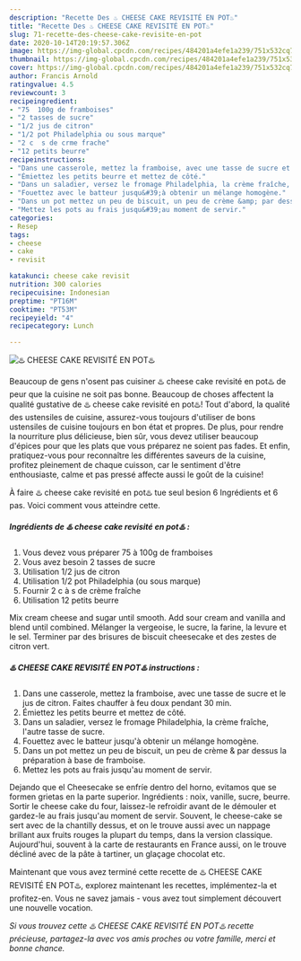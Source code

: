 ```yaml
---
description: "Recette Des ♨️ CHEESE CAKE REVISITÉ EN POT♨️"
title: "Recette Des ♨️ CHEESE CAKE REVISITÉ EN POT♨️"
slug: 71-recette-des-cheese-cake-revisite-en-pot
date: 2020-10-14T20:19:57.306Z
image: https://img-global.cpcdn.com/recipes/484201a4efe1a239/751x532cq70/♨️-cheese-cake-revisite-en-pot♨️-photo-principale-de-la-recette.jpg
thumbnail: https://img-global.cpcdn.com/recipes/484201a4efe1a239/751x532cq70/♨️-cheese-cake-revisite-en-pot♨️-photo-principale-de-la-recette.jpg
cover: https://img-global.cpcdn.com/recipes/484201a4efe1a239/751x532cq70/♨️-cheese-cake-revisite-en-pot♨️-photo-principale-de-la-recette.jpg
author: Francis Arnold
ratingvalue: 4.5
reviewcount: 3
recipeingredient:
- "75  100g de framboises"
- "2 tasses de sucre"
- "1/2 jus de citron"
- "1/2 pot Philadelphia ou sous marque"
- "2 c  s de crme frache"
- "12 petits beurre"
recipeinstructions:
- "Dans une casserole, mettez la framboise, avec une tasse de sucre et le jus de citron. Faites chauffer à feu doux pendant 30 min."
- "Émiettez les petits beurre et mettez de côté."
- "Dans un saladier, versez le fromage Philadelphia, la crème fraîche, l&#39;autre tasse de sucre."
- "Fouettez avec le batteur jusqu&#39;à obtenir un mélange homogène."
- "Dans un pot mettez un peu de biscuit, un peu de crème &amp; par dessus la préparation à base de framboise."
- "Mettez les pots au frais jusqu&#39;au moment de servir."
categories:
- Resep
tags:
- cheese
- cake
- revisit

katakunci: cheese cake revisit 
nutrition: 300 calories
recipecuisine: Indonesian
preptime: "PT16M"
cooktime: "PT53M"
recipeyield: "4"
recipecategory: Lunch

---
```



![♨️ CHEESE CAKE REVISITÉ EN POT♨️](https://img-global.cpcdn.com/recipes/484201a4efe1a239/751x532cq70/♨️-cheese-cake-revisite-en-pot♨️-photo-principale-de-la-recette.jpg)

Beaucoup de gens n'osent pas cuisiner ♨️ cheese cake revisité en pot♨️ de peur que la cuisine ne soit pas bonne. Beaucoup de choses affectent la qualité gustative de ♨️ cheese cake revisité en pot♨️! Tout d'abord, la qualité des ustensiles de cuisine, assurez-vous toujours d'utiliser de bons ustensiles de cuisine toujours en bon état et propres. De plus, pour rendre la nourriture plus délicieuse, bien sûr, vous devez utiliser beaucoup d'épices pour que les plats que vous préparez ne soient pas fades. Et enfin, pratiquez-vous pour reconnaître les différentes saveurs de la cuisine, profitez pleinement de chaque cuisson, car le sentiment d'être enthousiaste, calme et pas pressé affecte aussi le goût de la cuisine!

<!--inarticleads1-->

À faire ♨️ cheese cake revisité en pot♨️ tue seul besion 6 Ingrédients et 6 pas. Voici comment vous atteindre cette.

##### Ingrédients de ♨️ cheese cake revisité en pot♨️ :

1. Vous devez vous préparer 75 à 100g de framboises
1. Vous avez besoin 2 tasses de sucre
1. Utilisation 1/2 jus de citron
1. Utilisation 1/2 pot Philadelphia (ou sous marque)
1. Fournir 2 c à s de crème fraîche
1. Utilisation 12 petits beurre


Mix cream cheese and sugar until smooth. Add sour cream and vanilla and blend until combined. Mélanger la vergeoise, le sucre, la farine, la levure et le sel. Terminer par des brisures de biscuit cheesecake et des zestes de citron vert. 

<!--inarticleads2-->

##### ♨️ CHEESE CAKE REVISITÉ EN POT♨️ instructions :

1. Dans une casserole, mettez la framboise, avec une tasse de sucre et le jus de citron. Faites chauffer à feu doux pendant 30 min.
1. Émiettez les petits beurre et mettez de côté.
1. Dans un saladier, versez le fromage Philadelphia, la crème fraîche, l&#39;autre tasse de sucre.
1. Fouettez avec le batteur jusqu&#39;à obtenir un mélange homogène.
1. Dans un pot mettez un peu de biscuit, un peu de crème &amp; par dessus la préparation à base de framboise.
1. Mettez les pots au frais jusqu&#39;au moment de servir.


Dejando que el Cheesecake se enfríe dentro del horno, evitamos que se formen grietas en la parte superior. Ingrédients : noix, vanille, sucre, beurre. Sortir le cheese cake du four, laissez-le refroidir avant de le démouler et gardez-le au frais jusqu&#39;au moment de servir. Souvent, le cheese-cake se sert avec de la chantilly dessus, et on le trouve aussi avec un nappage brillant aux fruits rouges la plupart du temps, dans la version classique. Aujourd&#39;hui, souvent à la carte de restaurants en France aussi, on le trouve décliné avec de la pâte à tartiner, un glaçage chocolat etc. 

<!--inarticleads1-->

<p>
Maintenant que vous avez terminé cette recette de ♨️ CHEESE CAKE REVISITÉ EN POT♨️, explorez maintenant les recettes, implémentez-la et profitez-en. Vous ne savez jamais - vous avez tout simplement découvert une nouvelle vocation.
</p>

<p>
<i>Si vous trouvez cette ♨️ CHEESE CAKE REVISITÉ EN POT♨️ recette précieuse, partagez-la avec vos amis proches ou votre famille, merci et bonne chance.</i>
</p>
